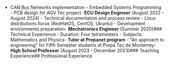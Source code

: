 

















  - CAN Bus Networks implementation  - Embedded Systems Programming  - PCB design for AGV Tec project- **ECU Design Engineer** (August 2022 - August 2024)  - Technical documentation and process review  - Linux distributions focus (RedHatOS, CentOS, Ubuntu)  - Development environments preparation- **Mechatronics Engineer** (Summer 2020)### Technical Experience  - Duration: Four tetramesters  - Subjects: Mathematics and Physics- **Tutor at Prepanet program**  - "An approach to engineering" for Fifth Semester students at Prepa Tec de Monterrey- **High School Professor** (August 2023 - December 2023)### Teaching Experience## Professional Experience